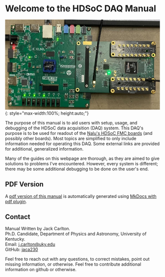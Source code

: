 # Welcome to the HDSoC DAQ Manual

![DAQ_Image](images/hdsoc.png){: style="max-width:100%; height:auto;"}

The purpose of this manual is to aid users with setup, usage, and debugging of the HDSoC data acquisition (DAQ) system. This DAQ's purpose is to be used for readout of the [Nalu's HDSoC FMC boards](https://support.naluscientific.com/boards/hdsocv1-evalr2/) (and possibly other boards). Most topics are simplified to only include information needed for operating this DAQ. Some external links are provided for additional, generalized information.

Many of the guides on this webpage are thorough, as they are aimed to give solutions to problems I've encountered. However, every system is different; there may be some additional debugging to be done on the user's end.

## PDF Version

A [pdf version of this manual](pdfs/manual.pdf) is automatically generated using [MkDocs with pdf plugin](https://pypi.org/project/mkdocs-with-pdf/).

## Contact
Manual Written by Jack Carlton. <br>
Ph.D. Candidate, Department of Physics and Astronomy, University of Kentucky.
<br>
<i class="fas fa-envelope"></i> Email: [j.carlton@uky.edu](mailto:j.carlton@uky.edu)
<br>
<i class="fab fa-github"></i> GitHub: [jaca230](https://github.com/jaca230)


Feel free to reach out with any questions, to correct mistakes, point out missing information, or otherwise. Feel free to contribute additional information on github or otherwise.
